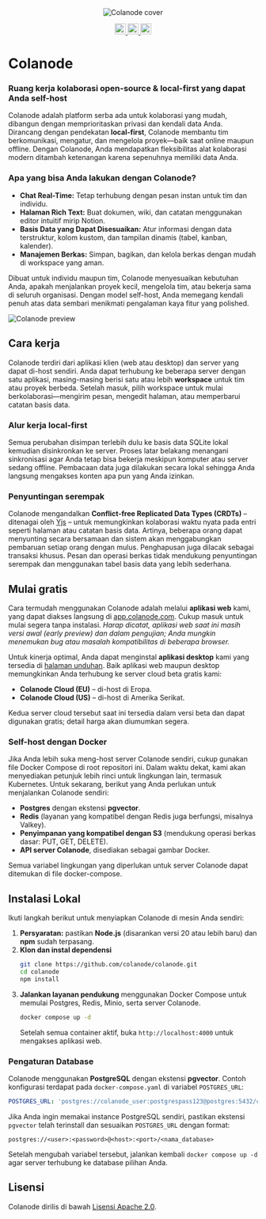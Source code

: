 <div align="center">
<img alt="Colanode cover" src="assets/images/colanode-cover-black.png">
<p></p>
<a target="_blank" href="https://opensource.org/licenses/Apache-2.0" style="background:none">
    <img src="https://img.shields.io/badge/Licene-Apache_2.0-blue" style="height: 22px;" />
</a>
<a target="_blank" href="https://discord.gg/29fXUxAe" style="background:none">
    <img alt="" src="https://img.shields.io/badge/Discord-Colanode-%235865F2" style="height: 22px;" />
</a>
<a href="https://x.com/colanode" target="_blank">
  <img alt="" src="https://img.shields.io/twitter/follow/colanode.svg?style=social&label=Follow" style="height: 22px;" />
</a>
</div>

# Colanode

### Ruang kerja kolaborasi open-source & local-first yang dapat Anda self-host

Colanode adalah platform serba ada untuk kolaborasi yang mudah, dibangun dengan memprioritaskan privasi dan kendali data Anda. Dirancang dengan pendekatan **local-first**, Colanode membantu tim berkomunikasi, mengatur, dan mengelola proyek—baik saat online maupun offline. Dengan Colanode, Anda mendapatkan fleksibilitas alat kolaborasi modern ditambah ketenangan karena sepenuhnya memiliki data Anda.

### Apa yang bisa Anda lakukan dengan Colanode?

- **Chat Real-Time:** Tetap terhubung dengan pesan instan untuk tim dan individu.
- **Halaman Rich Text:** Buat dokumen, wiki, dan catatan menggunakan editor intuitif mirip Notion.
- **Basis Data yang Dapat Disesuaikan:** Atur informasi dengan data terstruktur, kolom kustom, dan tampilan dinamis (tabel, kanban, kalender).
- **Manajemen Berkas:** Simpan, bagikan, dan kelola berkas dengan mudah di workspace yang aman.

Dibuat untuk individu maupun tim, Colanode menyesuaikan kebutuhan Anda, apakah menjalankan proyek kecil, mengelola tim, atau bekerja sama di seluruh organisasi. Dengan model self-host, Anda memegang kendali penuh atas data sembari menikmati pengalaman kaya fitur yang polished.

![Colanode preview](assets/images/colanode-desktop-preview.gif)

## Cara kerja

Colanode terdiri dari aplikasi klien (web atau desktop) dan server yang dapat di-host sendiri. Anda dapat terhubung ke beberapa server dengan satu aplikasi, masing-masing berisi satu atau lebih **workspace** untuk tim atau proyek berbeda. Setelah masuk, pilih workspace untuk mulai berkolaborasi—mengirim pesan, mengedit halaman, atau memperbarui catatan basis data.

### Alur kerja local-first

Semua perubahan disimpan terlebih dulu ke basis data SQLite lokal kemudian disinkronkan ke server. Proses latar belakang menangani sinkronisasi agar Anda tetap bisa bekerja meskipun komputer atau server sedang offline. Pembacaan data juga dilakukan secara lokal sehingga Anda langsung mengakses konten apa pun yang Anda izinkan.

### Penyuntingan serempak

Colanode mengandalkan **Conflict-free Replicated Data Types (CRDTs)** – ditenagai oleh [Yjs](https://docs.yjs.dev/) – untuk memungkinkan kolaborasi waktu nyata pada entri seperti halaman atau catatan basis data. Artinya, beberapa orang dapat menyunting secara bersamaan dan sistem akan menggabungkan pembaruan setiap orang dengan mulus. Penghapusan juga dilacak sebagai transaksi khusus. Pesan dan operasi berkas tidak mendukung penyuntingan serempak dan menggunakan tabel basis data yang lebih sederhana.

## Mulai gratis

Cara termudah menggunakan Colanode adalah melalui **aplikasi web** kami, yang dapat diakses langsung di [app.colanode.com](https://app.colanode.com). Cukup masuk untuk mulai segera tanpa instalasi. _Harap dicatat, aplikasi web saat ini masih versi awal (early preview) dan dalam pengujian; Anda mungkin menemukan bug atau masalah kompatibilitas di beberapa browser._

Untuk kinerja optimal, Anda dapat menginstal **aplikasi desktop** kami yang tersedia di [halaman unduhan](https://colanode.com/downloads). Baik aplikasi web maupun desktop memungkinkan Anda terhubung ke server cloud beta gratis kami:

- **Colanode Cloud (EU)** – di-host di Eropa.
- **Colanode Cloud (US)** – di-host di Amerika Serikat.

Kedua server cloud tersebut saat ini tersedia dalam versi beta dan dapat digunakan gratis; detail harga akan diumumkan segera.

### Self-host dengan Docker

Jika Anda lebih suka meng-host server Colanode sendiri, cukup gunakan file Docker Compose di root repositori ini. Dalam waktu dekat, kami akan menyediakan petunjuk lebih rinci untuk lingkungan lain, termasuk Kubernetes. Untuk sekarang, berikut yang Anda perlukan untuk menjalankan Colanode sendiri:

- **Postgres** dengan ekstensi **pgvector**.
- **Redis** (layanan yang kompatibel dengan Redis juga berfungsi, misalnya Valkey).
- **Penyimpanan yang kompatibel dengan S3** (mendukung operasi berkas dasar: PUT, GET, DELETE).
- **API server Colanode**, disediakan sebagai gambar Docker.

Semua variabel lingkungan yang diperlukan untuk server Colanode dapat ditemukan di file docker-compose.

## Instalasi Lokal

Ikuti langkah berikut untuk menyiapkan Colanode di mesin Anda sendiri:

1. **Persyaratan:** pastikan **Node.js** (disarankan versi 20 atau lebih baru) dan **npm** sudah terpasang.
2. **Klon dan instal dependensi**
   ```bash
   git clone https://github.com/colanode/colanode.git
   cd colanode
   npm install
   ```
3. **Jalankan layanan pendukung** menggunakan Docker Compose untuk memulai Postgres, Redis, Minio, serta server Colanode.
   ```bash
   docker compose up -d
   ```
   Setelah semua container aktif, buka `http://localhost:4000` untuk mengakses aplikasi web.

### Pengaturan Database

Colanode menggunakan **PostgreSQL** dengan ekstensi **pgvector**. Contoh konfigurasi terdapat pada `docker-compose.yaml` di variabel `POSTGRES_URL`:

```yaml
POSTGRES_URL: 'postgres://colanode_user:postgrespass123@postgres:5432/colanode_db'
```

Jika Anda ingin memakai instance PostgreSQL sendiri, pastikan ekstensi `pgvector` telah terinstall dan sesuaikan `POSTGRES_URL` dengan format:

```
postgres://<user>:<password>@<host>:<port>/<nama_database>
```

Setelah mengubah variabel tersebut, jalankan kembali `docker compose up -d` agar server terhubung ke database pilihan Anda.

## Lisensi

Colanode dirilis di bawah [Lisensi Apache 2.0](LICENSE).
